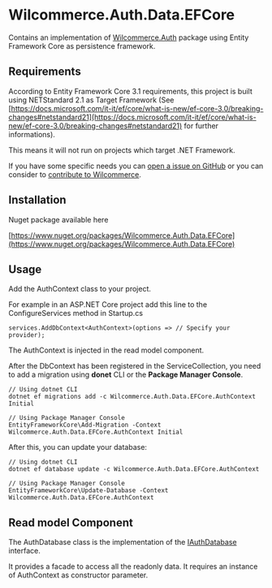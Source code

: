 # Wilcommerce.Auth.Data.EFCore
Contains an implementation of [Wilcommerce.Auth](https://github.com/wilcommerce/Wilcommerce.Auth) package using Entity Framework Core as persistence framework.

## Requirements
According to Entity Framework Core 3.1 requirements, this project is built using NETStandard 2.1 as Target Framework (See [https://docs.microsoft.com/it-it/ef/core/what-is-new/ef-core-3.0/breaking-changes#netstandard21](https://docs.microsoft.com/it-it/ef/core/what-is-new/ef-core-3.0/breaking-changes#netstandard21) for further informations).

This means it will not run on projects which target .NET Framework.

If you have some specific needs you can [open a issue on GitHub](https://github.com/wilcommerce/Wilcommerce.Auth.Data.EFCore/issues) or you can consider to [contribute to Wilcommerce](CONTRIBUTING.md).

## Installation
Nuget package available here

[https://www.nuget.org/packages/Wilcommerce.Auth.Data.EFCore](https://www.nuget.org/packages/Wilcommerce.Auth.Data.EFCore)

## Usage
Add the AuthContext class to your project.

For example in an ASP.NET Core project add this line to the ConfigureServices method in Startup.cs
```<C#>
services.AddDbContext<AuthContext>(options => // Specify your provider);
```

The AuthContext is injected in the read model component.

After the DbContext has been registered in the ServiceCollection, you need to add a migration using **donet** CLI or the **Package Manager Console**.
```
// Using dotnet CLI
dotnet ef migrations add -c Wilcommerce.Auth.Data.EFCore.AuthContext Initial

// Using Package Manager Console
EntityFrameworkCore\Add-Migration -Context Wilcommerce.Auth.Data.EFCore.AuthContext Initial
```

After this, you can update your database:
```
// Using dotnet CLI
dotnet ef database update -c Wilcommerce.Auth.Data.EFCore.AuthContext

// Using Package Manager Console
EntityFrameworkCore\Update-Database -Context Wilcommerce.Auth.Data.EFCore.AuthContext
```

## Read model Component
The AuthDatabase class is the implementation of the [IAuthDatabase](https://github.com/wilcommerce/Wilcommerce.Auth/blob/develop/src/Wilcommerce.Auth/ReadModels/IAuthDatabase.cs) interface.

It provides a facade to access all the readonly data.
It requires an instance of AuthContext as constructor parameter.